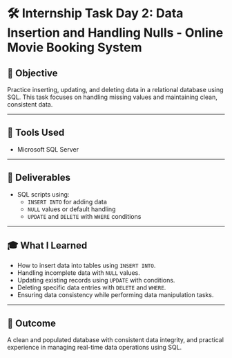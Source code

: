 # 🛠️ Internship Task Day 2: Data Insertion and Handling Nulls - Online Movie Booking System

## 📌 Objective
Practice inserting, updating, and deleting data in a relational database using SQL. This task focuses on handling missing values and maintaining clean, consistent data.

---

## 🧰 Tools Used
- Microsoft SQL Server

---

## 📁 Deliverables
- SQL scripts using:
  - `INSERT INTO` for adding data
  - `NULL` values or default handling
  - `UPDATE` and `DELETE` with `WHERE` conditions

---

## 🎓 What I Learned
- How to insert data into tables using `INSERT INTO`.
- Handling incomplete data with `NULL` values.
- Updating existing records using `UPDATE` with conditions.
- Deleting specific data entries with `DELETE` and `WHERE`.
- Ensuring data consistency while performing data manipulation tasks.

---

## 📌 Outcome
A clean and populated database with consistent data integrity, and practical experience in managing real-time data operations using SQL.

